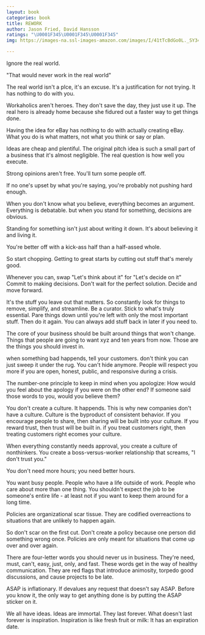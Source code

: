 ```yaml
---
layout: book
categories: book
title: REWORK
author: Jason Fried, David Hansson
ratings: "\U0001F345\U0001F345\U0001F345"
img: https://images-na.ssl-images-amazon.com/images/I/41tTcBdGo0L._SY346_.jpg

---
```



Ignore the real world.

"That would never work in the real world"

The real world isn't a plce, it's an excuse. It's a justification for not trying. It has nothing to do with you.


Workaholics aren't heroes. They don't save the day, they just use it up. The real hero is already home because she fidured out a faster way to get things done.


Having the idea for eBay has nothing to do with actually creating eBay. What you do is what matters, not what you think or say or plan.

Ideas are cheap and plentiful. The original pitch idea is such a small part of a business that it's almost negligible. The real question is how well you execute.


Strong opinions aren't free. You'll turn some people off.

If no one's upset by what you're saying, you're probably not pushing hard enough.

When you don't know what you believe, everything becomes an argument. Everything is debatable. but when you stand for something, decisions are obvious.

Standing for something isn't just about writing it down. It's about believing it and living it.



You're better off with a kick-ass half than a half-assed whole.

So start chopping. Getting to great starts by cutting out stuff that's merely good.


Whenever you can, swap "Let's think about it" for "Let's decide on it" Commit to making decisions. Don't wait for the perfect solution. Decide and move forward.


It's the stuff you leave out that matters. So constantly look for things to remove, simplify, and streamline. Be a curator. Stick to what's truly essential. Pare things down until you're left with only the most important stuff. Then do it again. You can always add stuff back in later if you need to.

The core of your business should be built around things that won't change. Things that people are going to want xyz and ten years from now. Those are the things you should invest in.


when something bad happends, tell your customers. don't think you can just sweep it under the rug. You can't hide anymore.
People will respect you more if you are open, honest, public, and responsive during a crisis.


The number-one principle to keep in mind when you apologize: How would you feel about the apology if you were on the other end? If someone said those words to you, would you believe them?


You don't create a culture. It happends. This is why new companies don't have a culture. Culture is the byproduct of consistent behavior. If you encourage people to share, then sharing will be built into your culture. If you reward trust, then trust will be built in. if you treat customers right, then treating customers right ecomes your culture.


When everything constantly needs approval, you create a culture of nonthinkers. You create a boss-versus-worker relationship that screams, "I don't trust you."


You don't need more hours; you need better hours.

You want busy people. People who have a life outside of work. People who care about more than one thing. You shouldn't expect the job to be someone's entire life - at least not if you want to keep them around for a long time.



Policies are organizational scar tissue. They are codified overreactions to situations that are unlikely to happen again.


So don't scar on the first cut. Don't create a policy because one person did something wrong once. Policies are only meant for situations that come up over and over again.



There are four-letter words you should never us in business. They're need, must, can't, easy, just, only, and fast. These words get in the way of healthy communication. They are red flags that introduce animosity, torpedo good discussions, and cause projects to be late.


ASAP is inflationary. If devalues any request that doesn't say ASAP. Before you know it, the only way to get anything done is by putting the ASAP sticker on it.


We all have ideas. Ideas are immortal. They last forever. What doesn't last forever is inspiration. Inspiration is like fresh fruit or milk: It has an expiration date.
